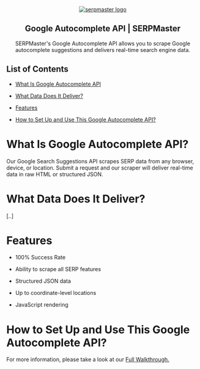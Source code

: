 <p align="center">
    <a href="https://serpmaster.com/"><img src="https://serpmaster.com/static/a528fb5d522744dc3d2b2c1cbc4fcdfa/3f491/logo.webp" alt="serpmaster logo"></a>
  </a>
</p>

<h2 align="center">
Google Autocomplete API | SERPMaster
</h2>

<p align="center">
SERPMaster's Google Autocomplete API allows you to scrape Google autocomplete suggestions and delivers real-time search engine data. 


## List of Contents 
- [What Is Google Autocomplete API](#what-is-google-autocomplete-api)

- [What Data Does It Deliver?](#what-data-does-it-deliver)
 
- [Features](#features)
    
- [How to Set Up and Use This Google Autocomplete API?](#how-to-set-up-and-use-this-google-autocomplete-api)

# What Is Google Autocomplete API? 

Our Google Search Suggestions API scrapes SERP data from any browser, device, or location. Submit a request and our scraper will deliver real-time data in raw HTML or structured JSON. 

# What Data Does It Deliver? 
[..] 
    
# Features 
    
- 100% Success Rate

- Ability to scrape all SERP features

- Structured JSON data

- Up to coordinate-level locations

- JavaScript rendering 

# How to Set Up and Use This Google Autocomplete API? 
    
For more information, please take a look at our [Full Walkthrough.](https://serpmaster.com/walkthrough/)

